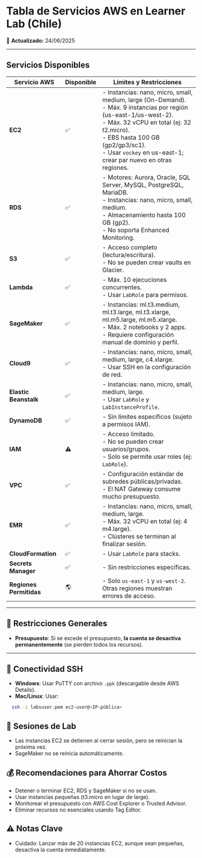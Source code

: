 # Tabla de Servicios AWS en Learner Lab (Chile)

📅 **Actualizado:** 24/06/2025

---

## Servicios Disponibles

| Servicio AWS          | Disponible | Límites y Restricciones                                                                                     |
|-----------------------|------------|--------------------------------------------------------------------------------------------------------------|
| **EC2**               | ✅         | - Instancias: nano, micro, small, medium, large (On-Demand).<br>- Máx. 9 instancias por región (us-east-1/us-west-2).<br>- Máx. 32 vCPU en total (ej: 32 t2.micro).<br>- EBS hasta 100 GB (gp2/gp3/sc1).<br>- Usar `vockey` en us-east-1; crear par nuevo en otras regiones. |
| **RDS**               | ✅         | - Motores: Aurora, Oracle, SQL Server, MySQL, PostgreSQL, MariaDB.<br>- Instancias: nano, micro, small, medium.<br>- Almacenamiento hasta 100 GB (gp2).<br>- No soporta Enhanced Monitoring. |
| **S3**                | ✅         | - Acceso completo (lectura/escritura).<br>- No se pueden crear vaults en Glacier.                           |
| **Lambda**            | ✅         | - Máx. 10 ejecuciones concurrentes.<br>- Usar `LabRole` para permisos.                                      |
| **SageMaker**         | ✅         | - Instancias: ml.t3.medium, ml.t3.large, ml.t3.xlarge, ml.m5.large, ml.m5.xlarge.<br>- Máx. 2 notebooks y 2 apps.<br>- Requiere configuración manual de dominio y perfil. |
| **Cloud9**            | ✅         | - Instancias: nano, micro, small, medium, large, c4.xlarge.<br>- Usar SSH en la configuración de red.       |
| **Elastic Beanstalk** | ✅         | - Instancias: nano, micro, small, medium, large.<br>- Usar `LabRole` y `LabInstanceProfile`.                |
| **DynamoDB**          | ✅         | - Sin límites específicos (sujeto a permisos IAM).                                                           |
| **IAM**               | ⚠️         | - Acceso limitado.<br>- No se pueden crear usuarios/grupos.<br>- Solo se permite usar roles (ej: `LabRole`). |
| **VPC**               | ✅         | - Configuración estándar de subredes públicas/privadas.<br>- El NAT Gateway consume mucho presupuesto.      |
| **EMR**               | ✅         | - Instancias: nano, micro, small, medium, large.<br>- Máx. 32 vCPU en total (ej: 4 m4.large).<br>- Clústeres se terminan al finalizar sesión. |
| **CloudFormation**    | ✅         | - Usar `LabRole` para stacks.                                                                               |
| **Secrets Manager**   | ✅         | - Sin restricciones específicas.                                                                            |
| **Regiones Permitidas**| 🌎        | - Solo `us-east-1` y `us-west-2`. Otras regiones muestran errores de acceso.                                |

---

## 🚫 Restricciones Generales

- **Presupuesto**: Si se excede el presupuesto, **la cuenta se desactiva permanentemente** (se pierden todos los recursos).

---

## 🔐 Conectividad SSH

- **Windows**: Usar PuTTY con archivo `.ppk` (descargable desde AWS Details).
- **Mac/Linux**: Usar:
```bash
  ssh -i labsuser.pem ec2-user@<IP-pública>
```

## 🧪 Sesiones de Lab
- Las instancias EC2 se detienen al cerrar sesión, pero se reinician la próxima vez.
- SageMaker no se reinicia automáticamente.

## 💰 Recomendaciones para Ahorrar Costos
- Detener o terminar EC2, RDS y SageMaker si no se usan.
- Usar instancias pequeñas (t3.micro en lugar de large).
- Monitorear el presupuesto con AWS Cost Explorer o Trusted Advisor.
- Eliminar recursos no esenciales usando Tag Editor.

## ⚠️ Notas Clave
- Cuidado: Lanzar más de 20 instancias EC2, aunque sean pequeñas, desactiva la cuenta inmediatamente.
